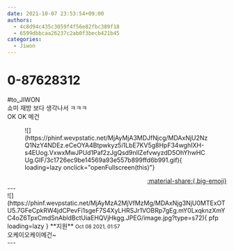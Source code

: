 ```yaml
---
date: 2021-10-07 23:53:54+09:00
authors:
  - 4c8d94c435c3059f4f56e82fbc389f18
  - 6599dbbcaa26237c2ab0f3becb421b45
categories:
  - Jiwon
---
```


# 0-87628312

<div class="post-container" markdown="1">
<div class="content-container md-sidebar__scrollwrap" markdown="1">

\#to_JIWON<br>쇼미 재방 보다 생각나서 ㅋㅋㅋ<br>OK OK 메건
<figure markdown="1">
![](https://phinf.wevpstatic.net/MjAyMjA3MDJfNjcg/MDAxNjU2NzQ1NzY4NDEz.eCeOYA4Btpwkyz5i1LbE7KV5g8HpF34wghIXH-s4EUog.VxwxMwJPUd1Paf2zJgQsd9nllZefvwyzdD5OhYhwHCUg.GIF/3c1726ec9be14569a93e557b899ffd6b991.gif){ loading=lazy onclick="openFullscreen(this)"}
</figure>


</div>
</div>

<div style="text-align: right;" markdown="1">
<a href="https://weverse.io/fromis9/fanpost/0-87628312" style="text-align: right;">:material-share:{.big-emoji}</a>
</div>
---

<div class="comments-container md-sidebar__scrollwrap" markdown="1">
<div class="comment" markdown="1">
<div class='id-container' markdown="1">
![](https://phinf.wevpstatic.net/MjAyMzA2MjVfMzMg/MDAxNjg3NjU0MTExOTU5.7GFeCpkRW4jdCPevFi1sgeF7S4XyLHRSJr1VOBRp7gEg.mY0LxqknzXmYC4oZ6TpxCmdSnAbldBctUiaEHQVjHkgg.JPEG/image.jpg?type=s72){ pfp loading=lazy }
**<span class="artist">지원</span>** <small>Oct 08 2021, 01:57</small><br>
</div>
<div class='comment-body' markdown="1">
오케이오케이메건~
</div>
</div>
</div>
---
